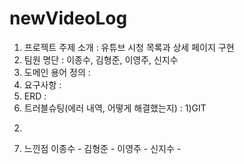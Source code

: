 # newVideoLog
1. 프로젝트 주제 소개
  : 유튜브 시청 목록과 상세 페이지 구현
2. 팀원 명단
  : 이종수, 김형준, 이영주, 신지수
3. 도메인 용어 정의
  : 
4. 요구사항 : 
5.  ERD : 
6. 트러블슈팅(에러 내역, 어떻게 해결했는지) : 1)GIT 
 2)
7. 느낀점
 이종수 - 
 김형준 - 
 이영주 - 
 신지수 - 
